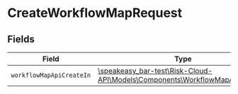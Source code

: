 # CreateWorkflowMapRequest


## Fields

| Field                                                                                                                            | Type                                                                                                                             | Required                                                                                                                         | Description                                                                                                                      |
| -------------------------------------------------------------------------------------------------------------------------------- | -------------------------------------------------------------------------------------------------------------------------------- | -------------------------------------------------------------------------------------------------------------------------------- | -------------------------------------------------------------------------------------------------------------------------------- |
| `workflowMapApiCreateIn`                                                                                                         | [\speakeasy_bar-test\Risk-Cloud-API\Models\Components\WorkflowMapApiCreateIn](../../Models/Components/WorkflowMapApiCreateIn.md) | :heavy_check_mark:                                                                                                               | N/A                                                                                                                              |